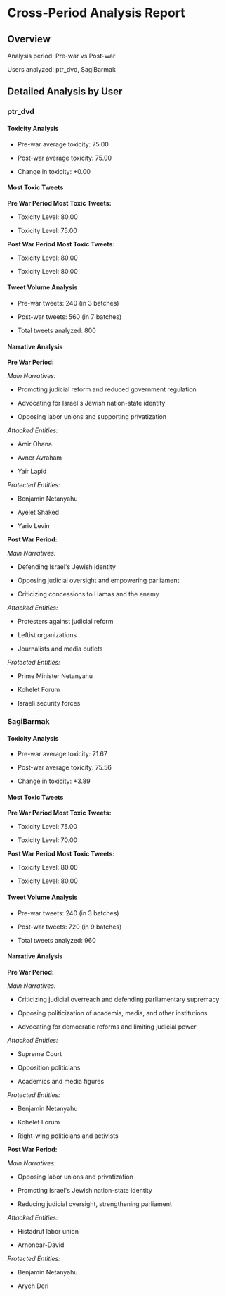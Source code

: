 # Cross-Period Analysis Report

## Overview

Analysis period: Pre-war vs Post-war

Users analyzed: ptr_dvd, SagiBarmak


## Detailed Analysis by User


### ptr_dvd

#### Toxicity Analysis

- Pre-war average toxicity: 75.00

- Post-war average toxicity: 75.00

- Change in toxicity: +0.00


#### Most Toxic Tweets


**Pre War Period Most Toxic Tweets:**

- Toxicity Level: 80.00

- Toxicity Level: 75.00


**Post War Period Most Toxic Tweets:**

- Toxicity Level: 80.00

- Toxicity Level: 80.00


#### Tweet Volume Analysis

- Pre-war tweets: 240 (in 3 batches)

- Post-war tweets: 560 (in 7 batches)

- Total tweets analyzed: 800


#### Narrative Analysis


**Pre War Period:**

*Main Narratives:*

- Promoting judicial reform and reduced government regulation

- Advocating for Israel's Jewish nation-state identity

- Opposing labor unions and supporting privatization


*Attacked Entities:*

- Amir Ohana

- Avner Avraham

- Yair Lapid


*Protected Entities:*

- Benjamin Netanyahu

- Ayelet Shaked

- Yariv Levin


**Post War Period:**

*Main Narratives:*

- Defending Israel's Jewish identity

- Opposing judicial oversight and empowering parliament

- Criticizing concessions to Hamas and the enemy


*Attacked Entities:*

- Protesters against judicial reform

- Leftist organizations

- Journalists and media outlets


*Protected Entities:*

- Prime Minister Netanyahu

- Kohelet Forum

- Israeli security forces


### SagiBarmak

#### Toxicity Analysis

- Pre-war average toxicity: 71.67

- Post-war average toxicity: 75.56

- Change in toxicity: +3.89


#### Most Toxic Tweets


**Pre War Period Most Toxic Tweets:**

- Toxicity Level: 75.00

- Toxicity Level: 70.00


**Post War Period Most Toxic Tweets:**

- Toxicity Level: 80.00

- Toxicity Level: 80.00


#### Tweet Volume Analysis

- Pre-war tweets: 240 (in 3 batches)

- Post-war tweets: 720 (in 9 batches)

- Total tweets analyzed: 960


#### Narrative Analysis


**Pre War Period:**

*Main Narratives:*

- Criticizing judicial overreach and defending parliamentary supremacy

- Opposing politicization of academia, media, and other institutions

- Advocating for democratic reforms and limiting judicial power


*Attacked Entities:*

- Supreme Court

- Opposition politicians

- Academics and media figures


*Protected Entities:*

- Benjamin Netanyahu

- Kohelet Forum

- Right-wing politicians and activists


**Post War Period:**

*Main Narratives:*

- Opposing labor unions and privatization

- Promoting Israel's Jewish nation-state identity

- Reducing judicial oversight, strengthening parliament


*Attacked Entities:*

- Histadrut labor union

- Arnonbar-David


*Protected Entities:*

- Benjamin Netanyahu

- Aryeh Deri
